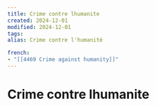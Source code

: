 ```yaml
---
title: Crime contre lhumanite
created: 2024-12-01
modified: 2024-12-01
tags: 
alias: Crime contre l'humanité

french:
- "[[4469 Crime against humanity]]"
---
```

# Crime contre lhumanite
